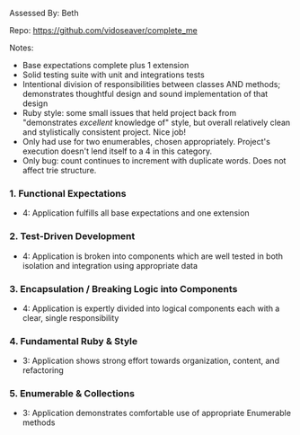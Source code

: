 Assessed By: Beth

Repo: https://github.com/vidoseaver/complete_me

Notes:
* Base expectations complete plus 1 extension
* Solid testing suite with unit and integrations tests
* Intentional division of responsibilities between classes AND methods; demonstrates thoughtful design and sound implementation of that design
* Ruby style: some small issues that held project back from "demonstrates _excellent_ knowledge of" style, but overall relatively clean and stylistically consistent project. Nice job!
* Only had use for two enumerables, chosen appropriately. Project's execution doesn't lend itself to a 4 in this category. 
* Only bug: count continues to increment with duplicate words. Does not affect trie structure. 

### 1. Functional Expectations
* 4: Application fulfills all base expectations and one extension

### 2. Test-Driven Development
* 4: Application is broken into components which are well tested in both isolation and integration using appropriate data

### 3. Encapsulation / Breaking Logic into Components
* 4: Application is expertly divided into logical components each with a clear, single responsibility

### 4. Fundamental Ruby & Style
* 3:  Application shows strong effort towards organization, content, and refactoring

### 5. Enumerable & Collections
* 3: Application demonstrates comfortable use of appropriate Enumerable methods
